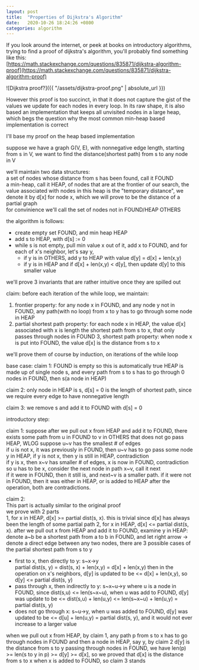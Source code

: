 ```yaml
---
layout: post
title:  "Properties of Dijkstra's Algorithm"
date:   2020-10-26 18:24:26 +0800
categories: algorithm
---
```


If you look around the internet, or peek at books on introductory algorithms, trying to find a proof of dijkstra's algorithm, you'll probably find something like this:  
[https://math.stackexchange.com/questions/835871/dijkstra-algorithm-proof](https://math.stackexchange.com/questions/835871/dijkstra-algorithm-proof)

![Dijkstra proof?]({{ "/assets/dijkstra-proof.png" | absolute_url }})

However this proof is too succinct, in that it does not capture the gist of the values we update for each nodes in every loop. In its raw shape, it is also based an implementation that keeps all unvisited nodes in a large heap, which begs the question why the most common min-heap based implementation is correct  

I'll base my proof on the heap based implementation

suppose we have a graph G(V, E), with nonnegative edge length, starting from s in V, we want to find the distance(shortest path) from s to any node in V

we'll maintain two data structures:  
a set of nodes whose distance from s has been found, call it FOUND  
a min-heap, call it HEAP, of nodes that are at the frontier of our search, the value associated with nodes in this heap is the "temporary distance", we denote it by d[x] for node x, which we will prove to be the distance of a partial graph  
for convinience we'll call the set of nodes not in FOUND/HEAP OTHERS 

the algorithm is follows:  
  * create empty set FOUND, and min heap HEAP
  * add s to HEAP, with d[s] := 0
  * while s is not empty, pull min value x out of it, add x to FOUND, and for 
  each of x's neighbor, let's say y, 
    * if y is in OTHERS, add y to HEAP with value d[y] = d[x] + len(x,y)
    * if y is in HEAP and if d[x] + len(x,y) < d[y], then update d[y] to this smaller value



we'll prove 3 invariants that are rather intuitive once they are spilled out

claim: before each iteration of the while loop, we maintain:  
  1. frontier property: for any node x in FOUND, and any node y not in FOUND, any path(with no loop) from x to y has to go through some node in HEAP
  2. partial shortest path property: for each node x in HEAP, the value d[x] associated with x is length the shortest path from s to x, that only passes through nodes in FOUND
  3, shortest path property: when node x is put into FOUND, the value d[x] is the distance from s to x

we'll prove them of course by induction, on iterations of the while loop

base case: 
claim 1: FOUND is empty so this is automatically true
HEAP is made up of single node s, and every path from s to s has to go through 0 nodes in FOUND, then s(a node in HEAP)

claim 2: only node in HEAP is s, d[s] = 0 is the length of shortest path, since we require every edge to have nonnegative length

claim 3: we remove s and add it to FOUND with d[s] = 0

introductory step:

claim 1: suppose after we pull out x from HEAP and add it to FOUND, there exists some path from u in FOUND to v in OTHERS that does not go pass HEAP, WLOG suppose u~v has the smallest # of edges  
if u is not x, it was previously in FOUND, then u~v has to go pass some node y in HEAP, if y is not x, then y is still in HEAP, contradiction  
if y is x, then x~v has smaller # of edges, x is now in FOUND, contradiction 
so u has to be x, consider the next node in path x~v, call it next  
if it were in FOUND, then it still is, and next~v is a smaller path. if it were not in FOUND, then it was either in HEAP, or is added to HEAP after the operation, both are contradictions.

claim 2:  
This part is actually similar to the original proof  
we prove with 2 parts  
1, for x in HEAP, d[x] >= partial dist(s, x). this is trivial since d[x] has always been the length of some partial path
2, for x in HEAP, d[x] <= partial dist(s, x).
after we pull out x from HEAP and add it to FOUND, examine y in HEAP:  denote a~b be a shortest path from a to b in FOUND, and let right arrow -> denote a direct edge between any two nodes, there are 3 possible cases of the partial shortest path from s to y 
  * first to x, then directly to y: s~x->y  
  partial dist(s, y) = dist(s, x) + len(x,y) = d[x] + len(x,y)
  then in the operation on x's neighbors, d[y] is updated to be <= d[x] + len(x,y), so d[y] <= partial dist(s, y)
  * pass through x, then indirectly to y: s~x~u->y where u is a node in FOUND, since dist(s,u) <= len(s~x~u), when u was add to FOUND, d[y] was update to be <= dist(s,u) + len(u,y) <= len(s~x~u) + len(u,y) = partial dist(s, y)
  * does not go through x: s~u->y, when u was added to FOUND, d[y] was updated to be <= d[u] + len(u,y) = partial dist(s, y), and it would not ever increase to a larger value


when we pull out x from HEAP, by claim 1, any path p from s to x has to go through nodes in FOUND and then a node in HEAP, say y, by claim 2 d[y] is the distance from s to y passing through nodes in FOUND, we have len(p) >= len(s to y in p) >= d[y] >= d[x], so we proved that d[x] is the distance from s to x when x is added to FOUND, so claim 3 stands

